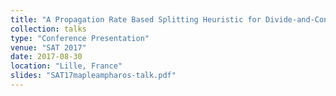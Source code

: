 ```yaml
---
title: "A Propagation Rate Based Splitting Heuristic for Divide-and-Conquer Solvers"
collection: talks
type: "Conference Presentation"
venue: "SAT 2017"
date: 2017-08-30
location: "Lille, France"
slides: "SAT17mapleampharos-talk.pdf"
---
```



